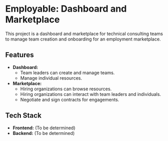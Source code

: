 # Employable: Dashboard and Marketplace

This project is a dashboard and marketplace for technical consulting teams to manage team creation and onboarding for an employment marketplace.

## Features

*   **Dashboard:**
    *   Team leaders can create and manage teams.
    *   Manage individual resources.
*   **Marketplace:**
    *   Hiring organizations can browse resources.
    *   Hiring organizations can interact with team leaders and individuals.
    *   Negotiate and sign contracts for engagements.

## Tech Stack

*   **Frontend:** (To be determined)
*   **Backend:** (To be determined)
